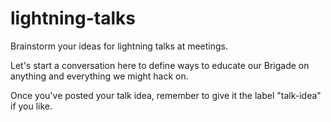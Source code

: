 # lightning-talks
Brainstorm your ideas for lightning talks at meetings.

Let's start a conversation here to define ways to educate our Brigade on anything and everything we might hack on.

Once you've posted your talk idea, remember to give it the label "talk-idea" if you like.
